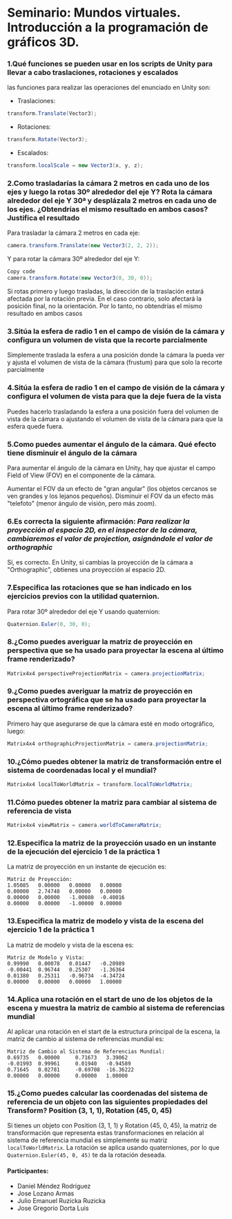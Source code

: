 # Seminario: Mundos virtuales. Introducción a la programación de gráficos 3D.

### 1.Qué funciones se pueden usar en los scripts de Unity para llevar a cabo traslaciones, rotaciones y escalados

las funciones para realizar las operaciones del enunciado en Unity son:

- Traslaciones: 
```csharp
transform.Translate(Vector3);
```
- Rotaciones:
```csharp
transform.Rotate(Vector3);
```
- Escalados:
```csharp
transform.localScale = new Vector3(x, y, z);
```

### 2.Como trasladarías la cámara 2 metros en cada uno de los ejes y luego la rotas 30º alrededor del eje Y? Rota la cámara alrededor del eje Y 30ª y desplázala 2 metros en cada uno de los ejes. ¿Obtendrías el mismo resultado en ambos casos? Justifica el resultado

Para trasladar la cámara 2 metros en cada eje:

```csharp
camera.transform.Translate(new Vector3(2, 2, 2));
```
Y para rotar la cámara 30º alrededor del eje Y:
```csharp
Copy code
camera.transform.Rotate(new Vector3(0, 30, 0));
```

Si rotas primero y luego trasladas, la dirección de la traslación estará afectada por la rotación previa. En el caso contrario, solo afectará la posición final, no la orientación. Por lo tanto, no obtendrías el mismo resultado en ambos casos

### 3.Sitúa la esfera de radio 1 en el campo de visión de la cámara y configura un volumen de vista que la recorte parcialmente

Simplemente traslada la esfera a una posición donde la cámara la pueda ver y ajusta el volumen de vista de la cámara (frustum) para que solo la recorte parcialmente

### 4.Sitúa la esfera de radio 1 en el campo de visión de la cámara y configura el volumen de vista para que la deje fuera de la vista

Puedes hacerlo trasladando la esfera a una posición fuera del volumen de vista de la cámara o ajustando el volumen de vista de la cámara para que la esfera quede fuera.

### 5.Como puedes aumentar el ángulo de la cámara. Qué efecto tiene disminuir el ángulo de la cámara

Para aumentar el ángulo de la cámara en Unity, hay que ajustar el campo Field of View (FOV) en el componente de la cámara.

Aumentar el FOV da un efecto de "gran angular" (los objetos cercanos se ven grandes y los lejanos pequeños). Disminuir el FOV da un efecto más "telefoto" (menor ángulo de visión, pero más zoom).

### 6.Es correcta la siguiente afirmación: _Para realizar la proyección al espacio 2D, en el inspector de la cámara, cambiaremos el valor de projection, asignándole el valor de orthographic_

Sí, es correcto. En Unity, si cambias la proyección de la cámara a "Orthographic", obtienes una proyección al espacio 2D.

### 7.Especifica las rotaciones que se han indicado en los ejercicios previos con la utilidad quaternion.

Para rotar 30º alrededor del eje Y usando quaternion:
```csharp
Quaternion.Euler(0, 30, 0);
```

### 8.¿Como puedes averiguar la matriz de proyección en perspectiva que se ha usado para proyectar la escena al último frame renderizado?

```csharp
Matrix4x4 perspectiveProjectionMatrix = camera.projectionMatrix;
```

### 9.¿Como puedes averiguar la matriz de proyección en perspectiva ortográfica que se ha usado para proyectar la escena al último frame renderizado?

Primero hay que asegurarse de que la cámara esté en modo ortográfico, luego:
```csharp
Matrix4x4 orthographicProjectionMatrix = camera.projectionMatrix;
```

### 10.¿Cómo puedes obtener la matriz de transformación entre el sistema de coordenadas local y el mundial?

```csharp
Matrix4x4 localToWorldMatrix = transform.localToWorldMatrix;
```

### 11.Cómo puedes obtener la matriz para cambiar al sistema de referencia de vista

```csharp
Matrix4x4 viewMatrix = camera.worldToCameraMatrix;
```

### 12.Especifica la matriz de la proyección usado en un instante de la ejecución del ejercicio 1 de la práctica 1

La matriz de proyección en un instante de ejecución es:
```text
Matriz de Proyección: 
1.05085	  0.00000	0.00000	  0.00000
0.00000	  2.74748	0.00000	  0.00000
0.00000	  0.00000	-1.00080  -0.40016
0.00000	  0.00000	-1.00000  0.00000
```

### 13.Especifica la matriz de modelo y vista de la escena del ejercicio 1 de la práctica 1

La matriz de modelo y vista de la escena es:
```text
Matriz de Modelo y Vista: 
0.99990	  0.00078	0.01447	  -0.20989
-0.00441  0.96744	0.25307	  -1.36364
0.01380	  0.25311	-0.96734  -4.34724
0.00000	  0.00000	0.00000   1.00000
```

### 14.Aplica una rotación en el start de uno de los objetos de la escena y muestra la matriz de cambio al sistema de referencias mundial

Al aplicar una rotación en el start de la estructura principal de la escena, la matriz de cambio al sistema de referencias mundial es:
```text
Matriz de Cambio al Sistema de Referencias Mundial: 
0.69735	  0.00000	  0.71673   3.39062
-0.01993  0.99961	  0.01940   -0.94589
0.71645   0.02781	  -0.69708  -16.36222
0.00000   0.00000	  0.00000   1.00000
```

### 15.¿Como puedes calcular las coordenadas del sistema de referencia de un objeto con las siguientes propiedades del Transform? Position (3, 1, 1), Rotation (45, 0, 45)

Si tienes un objeto con Position (3, 1, 1) y Rotation (45, 0, 45), la matriz de transformación que representa estas transformaciones en relación al sistema de referencia mundial es simplemente su matriz ```localToWorldMatrix```. La rotación se aplica usando quaterniones, por lo que ```Quaternion.Euler(45, 0, 45)``` te da la rotación deseada.

#### Participantes:
- Daniel Méndez Rodríguez
- Jose Lozano Armas
- Julio Emanuel Ruzicka Ruzicka
- Jose Gregorio Dorta Luis
